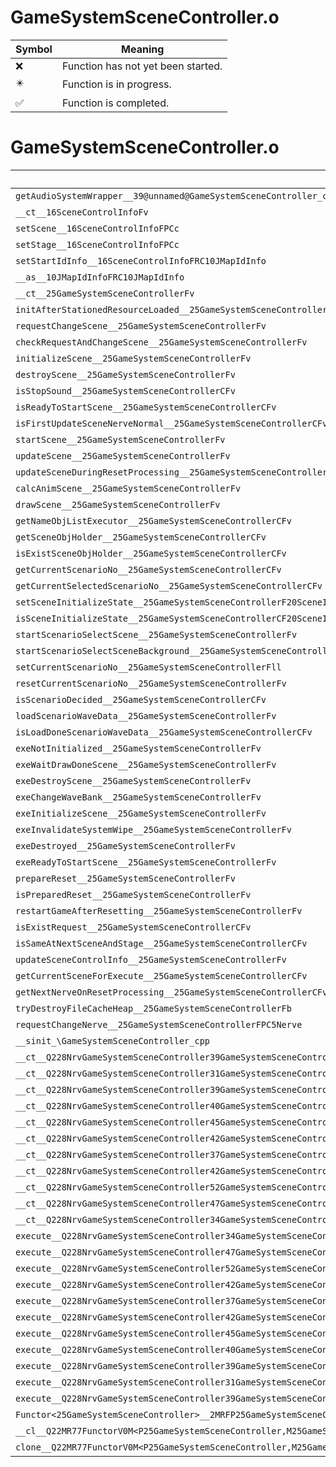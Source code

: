 # GameSystemSceneController.o
| Symbol | Meaning 
| ------------- | ------------- 
| :x: | Function has not yet been started. 
| :eight_pointed_black_star: | Function is in progress. 
| :white_check_mark: | Function is completed. 


# GameSystemSceneController.o
| Symbol | Decompiled? |
| ------------- | ------------- |
| `getAudioSystemWrapper__39@unnamed@GameSystemSceneController_cpp@Fv` | :x: |
| `__ct__16SceneControlInfoFv` | :x: |
| `setScene__16SceneControlInfoFPCc` | :white_check_mark: |
| `setStage__16SceneControlInfoFPCc` | :white_check_mark: |
| `setStartIdInfo__16SceneControlInfoFRC10JMapIdInfo` | :x: |
| `__as__10JMapIdInfoFRC10JMapIdInfo` | :x: |
| `__ct__25GameSystemSceneControllerFv` | :x: |
| `initAfterStationedResourceLoaded__25GameSystemSceneControllerFv` | :x: |
| `requestChangeScene__25GameSystemSceneControllerFv` | :x: |
| `checkRequestAndChangeScene__25GameSystemSceneControllerFv` | :x: |
| `initializeScene__25GameSystemSceneControllerFv` | :x: |
| `destroyScene__25GameSystemSceneControllerFv` | :x: |
| `isStopSound__25GameSystemSceneControllerCFv` | :x: |
| `isReadyToStartScene__25GameSystemSceneControllerCFv` | :x: |
| `isFirstUpdateSceneNerveNormal__25GameSystemSceneControllerCFv` | :x: |
| `startScene__25GameSystemSceneControllerFv` | :x: |
| `updateScene__25GameSystemSceneControllerFv` | :x: |
| `updateSceneDuringResetProcessing__25GameSystemSceneControllerFv` | :x: |
| `calcAnimScene__25GameSystemSceneControllerFv` | :x: |
| `drawScene__25GameSystemSceneControllerFv` | :x: |
| `getNameObjListExecutor__25GameSystemSceneControllerCFv` | :x: |
| `getSceneObjHolder__25GameSystemSceneControllerCFv` | :x: |
| `isExistSceneObjHolder__25GameSystemSceneControllerCFv` | :x: |
| `getCurrentScenarioNo__25GameSystemSceneControllerCFv` | :x: |
| `getCurrentSelectedScenarioNo__25GameSystemSceneControllerCFv` | :x: |
| `setSceneInitializeState__25GameSystemSceneControllerF20SceneInitializeState` | :x: |
| `isSceneInitializeState__25GameSystemSceneControllerCF20SceneInitializeState` | :x: |
| `startScenarioSelectScene__25GameSystemSceneControllerFv` | :x: |
| `startScenarioSelectSceneBackground__25GameSystemSceneControllerFv` | :x: |
| `setCurrentScenarioNo__25GameSystemSceneControllerFll` | :x: |
| `resetCurrentScenarioNo__25GameSystemSceneControllerFv` | :x: |
| `isScenarioDecided__25GameSystemSceneControllerCFv` | :x: |
| `loadScenarioWaveData__25GameSystemSceneControllerFv` | :x: |
| `isLoadDoneScenarioWaveData__25GameSystemSceneControllerCFv` | :x: |
| `exeNotInitialized__25GameSystemSceneControllerFv` | :x: |
| `exeWaitDrawDoneScene__25GameSystemSceneControllerFv` | :x: |
| `exeDestroyScene__25GameSystemSceneControllerFv` | :x: |
| `exeChangeWaveBank__25GameSystemSceneControllerFv` | :x: |
| `exeInitializeScene__25GameSystemSceneControllerFv` | :x: |
| `exeInvalidateSystemWipe__25GameSystemSceneControllerFv` | :x: |
| `exeDestroyed__25GameSystemSceneControllerFv` | :x: |
| `exeReadyToStartScene__25GameSystemSceneControllerFv` | :x: |
| `prepareReset__25GameSystemSceneControllerFv` | :x: |
| `isPreparedReset__25GameSystemSceneControllerFv` | :x: |
| `restartGameAfterResetting__25GameSystemSceneControllerFv` | :x: |
| `isExistRequest__25GameSystemSceneControllerCFv` | :x: |
| `isSameAtNextSceneAndStage__25GameSystemSceneControllerCFv` | :x: |
| `updateSceneControlInfo__25GameSystemSceneControllerFv` | :x: |
| `getCurrentSceneForExecute__25GameSystemSceneControllerCFv` | :x: |
| `getNextNerveOnResetProcessing__25GameSystemSceneControllerCFv` | :x: |
| `tryDestroyFileCacheHeap__25GameSystemSceneControllerFb` | :x: |
| `requestChangeNerve__25GameSystemSceneControllerFPC5Nerve` | :x: |
| `__sinit_\GameSystemSceneController_cpp` | :x: |
| `__ct__Q228NrvGameSystemSceneController39GameSystemSceneControllerNotInitializedFv` | :x: |
| `__ct__Q228NrvGameSystemSceneController31GameSystemSceneControllerNormalFv` | :x: |
| `__ct__Q228NrvGameSystemSceneController39GameSystemSceneControllerChangeWaveBankFv` | :x: |
| `__ct__Q228NrvGameSystemSceneController40GameSystemSceneControllerInitializeSceneFv` | :x: |
| `__ct__Q228NrvGameSystemSceneController45GameSystemSceneControllerInvalidateSystemWipeFv` | :x: |
| `__ct__Q228NrvGameSystemSceneController42GameSystemSceneControllerWaitDrawDoneSceneFv` | :x: |
| `__ct__Q228NrvGameSystemSceneController37GameSystemSceneControllerDestroySceneFv` | :x: |
| `__ct__Q228NrvGameSystemSceneController42GameSystemSceneControllerReadyToStartSceneFv` | :x: |
| `__ct__Q228NrvGameSystemSceneController52GameSystemSceneControllerWaitDrawDoneSceneForDestroyFv` | :x: |
| `__ct__Q228NrvGameSystemSceneController47GameSystemSceneControllerDestroySceneForDestroyFv` | :x: |
| `__ct__Q228NrvGameSystemSceneController34GameSystemSceneControllerDestroyedFv` | :x: |
| `execute__Q228NrvGameSystemSceneController34GameSystemSceneControllerDestroyedCFP5Spine` | :x: |
| `execute__Q228NrvGameSystemSceneController47GameSystemSceneControllerDestroySceneForDestroyCFP5Spine` | :x: |
| `execute__Q228NrvGameSystemSceneController52GameSystemSceneControllerWaitDrawDoneSceneForDestroyCFP5Spine` | :x: |
| `execute__Q228NrvGameSystemSceneController42GameSystemSceneControllerReadyToStartSceneCFP5Spine` | :x: |
| `execute__Q228NrvGameSystemSceneController37GameSystemSceneControllerDestroySceneCFP5Spine` | :x: |
| `execute__Q228NrvGameSystemSceneController42GameSystemSceneControllerWaitDrawDoneSceneCFP5Spine` | :x: |
| `execute__Q228NrvGameSystemSceneController45GameSystemSceneControllerInvalidateSystemWipeCFP5Spine` | :x: |
| `execute__Q228NrvGameSystemSceneController40GameSystemSceneControllerInitializeSceneCFP5Spine` | :x: |
| `execute__Q228NrvGameSystemSceneController39GameSystemSceneControllerChangeWaveBankCFP5Spine` | :x: |
| `execute__Q228NrvGameSystemSceneController31GameSystemSceneControllerNormalCFP5Spine` | :x: |
| `execute__Q228NrvGameSystemSceneController39GameSystemSceneControllerNotInitializedCFP5Spine` | :x: |
| `Functor<25GameSystemSceneController>__2MRFP25GameSystemSceneControllerM25GameSystemSceneControllerFPCvPv_v_Q22MR77FunctorV0M<P25GameSystemSceneController,M25GameSystemSceneControllerFPCvPv_v>` | :x: |
| `__cl__Q22MR77FunctorV0M<P25GameSystemSceneController,M25GameSystemSceneControllerFPCvPv_v>CFv` | :x: |
| `clone__Q22MR77FunctorV0M<P25GameSystemSceneController,M25GameSystemSceneControllerFPCvPv_v>CFP7JKRHeap` | :x: |
